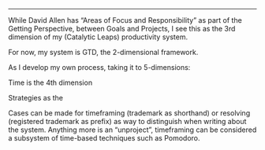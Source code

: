 ﻿
---
While David Allen has “Areas of Focus and Responsibility” as part of the Getting Perspective, between Goals and Projects, I see this as the 3rd dimension of my (Catalytic Leaps) productivity system.  

For now, my system is GTD, the 2-dimensional framework.

As I develop my own process, taking it to 5-dimensions:

Time is the 4th dimension

Strategies as the 

Cases can be made for timeframing (trademark as shorthand) or resolving (registered trademark as prefix) as way to distinguish when writing about the system. Anything more is an “unproject”, timeframing can be considered a subsystem of time-based techniques such as Pomodoro.
